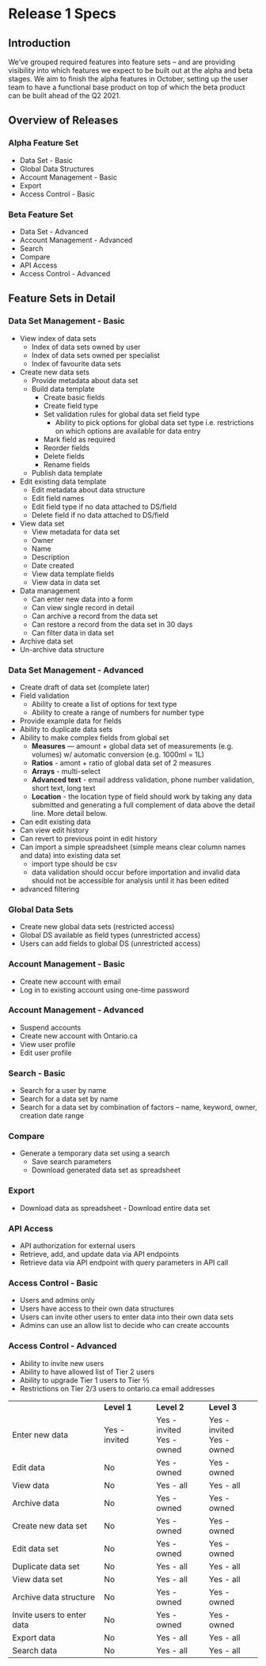 # Release 1 Specs

## Introduction
We’ve grouped required features into feature sets – and are providing visibility into which features we expect to be built out at the alpha and beta stages. We aim to finish the alpha features in October, setting up the user team to have a functional base product on top of which the beta product can be built ahead of the Q2 2021.


## Overview of Releases
### Alpha Feature Set
* Data Set - Basic
* Global Data Structures
* Account Management - Basic
* Export
* Access Control - Basic

### Beta Feature Set
* Data Set - Advanced
* Account Management - Advanced
* Search
* Compare
* API Access
* Access Control - Advanced



## Feature Sets in Detail
### Data Set Management - Basic	
* View index of data sets
    * Index of data sets owned by user
    * Index of data sets owned per specialist
    * Index of favourite data sets 
* Create new data sets
    * Provide metadata about data set
    * Build data template
        * Create basic fields
        * Create field type
        * Set validation rules for global data set field type
            * Ability to pick options for global data set type i.e. restrictions on which options are available for data entry
        * Mark field as required
        * Reorder fields
        * Delete fields
        * Rename fields
    * Publish data template
* Edit existing data template
    * Edit metadata about data structure
    * Edit field names
    * Edit field type if no data attached to DS/field
    * Delete field if no data attached to DS/field
* View data set
    * View metadata for data set
    * Owner
    * Name
    * Description
    * Date created
    * View data template fields
    * View data in data set
* Data management
    * Can enter new data into a form 
    * Can view single record in detail
    * Can archive a record from the data set
    * Can restore a record from the data set in 30 days
    * Can filter data in data set
* Archive data set
* Un-archive data structure


### 
### Data Set Management - Advanced
*   Create draft of data set (complete later)
*   Field validation
    *   Ability to create a list of options for text type
    *   Ability to create a range of numbers for number type
*   Provide example data for fields
*   Ability to duplicate data sets
*   Ability to make complex fields from global set
    *   **Measures** — amount + global data set of measurements (e.g. volumes) w/ automatic conversion (e.g. 1000ml =  1L)
    *   **Ratios** - amont + ratio of global data set of 2 measures 
    *   **Arrays** - multi-select
    *   **Advanced text** - email address validation, phone number validation, short text, long text
    *   **Location** - the location type of field should work by taking any data submitted and generating a full complement of data above the detail line. More detail below.
*   Can edit existing data
*   Can view edit history
*   Can revert to previous point in edit history
*   Can import a simple spreadsheet (simple means clear column names and data) into existing data set
    *   import type should be csv
    *   data validation should occur before importation and invalid data should not be accessible for analysis until it has been edited
*   advanced filtering


### Global Data Sets
*   Create new global data sets (restricted access)
*   Global DS available as field types (unrestricted access)
*   Users can add fields to global DS (unrestricted access)


### Account Management - Basic
*   Create new account with email
*   Log in to existing account using one-time password


### Account Management - Advanced
*   Suspend accounts
*   Create new account with Ontario.ca
*   View user profile
*   Edit user profile


### Search - Basic
*   Search for a user by name
*   Search for a data set by name
*   Search for a data set by combination of factors – name, keyword, owner, creation date range


### Compare
*   Generate a temporary data set using a search 
    *   Save search parameters
    *   Download generated data set as spreadsheet


### Export
*   Download data as spreadsheet - Download entire data set


### API Access
*   API authorization for external users
*   Retrieve, add, and update data via API endpoints
*   Retrieve data via API endpoint with query parameters in API call


### Access Control - Basic
*   Users and admins only
*   Users have access to their own data structures
*   Users can invite other users to enter data into their own data sets
*   Admins can use an allow list to decide who can create accounts


### Access Control - Advanced
*   Ability to invite new users 
*   Ability to have allowed list of Tier 2 users
*   Ability to upgrade Tier 1 users to Tier ⅔
*   Restrictions on Tier 2/3 users to ontario.ca email addresses


<table>
    <tr>
        <td></td>
        <td><strong>Level 1</strong></td>
        <td><strong>Level 2</strong></td>
        <td><strong>Level 3</strong></td>
    </tr>
    <tr>
        <td>Enter new data</td>
        <td>Yes - invited </td>
        <td>Yes - invited<br/>Yes - owned</td>
        <td>Yes - invited<br/>Yes - owned</td>
    </tr>
    <tr>
        <td>Edit data</td>
        <td>No</td>
        <td>Yes - owned</td>
        <td>Yes - owned</td>
    </tr>
    <tr>
        <td>View data</td>
        <td>No</td>
        <td>Yes - all</td>
        <td>Yes - all</td>
    </tr>
    <tr>
        <td>Archive data</td>
        <td>No</td>
        <td>Yes - owned</td>
        <td>Yes - owned</td>
    </tr>
    <tr>
        <td>Create new data set</td>
        <td>No</td>
        <td>Yes - owned</td>
        <td>Yes - owned</td>
    </tr>
    <tr>
        <td>Edit data set</td>
        <td>No</td>
        <td>Yes - owned</td>
        <td>Yes - owned</td>
    </tr>
    <tr>
        <td>Duplicate data set</td>
        <td>No</td>
        <td>Yes - all</td>
        <td>Yes - all</td>
    </tr>
    <tr>
        <td>View data set</td>
        <td>No</td>
        <td>Yes - all</td>
        <td>Yes - all</td>
    </tr>
    <tr>
        <td>Archive data structure</td>
        <td>No</td>
        <td>Yes - owned</td>
        <td>Yes - owned</td>
    </tr>
    <tr>
        <td>Invite users to enter data</td>
        <td>No</td>
        <td>Yes - owned</td>
        <td>Yes - owned</td>
    </tr>
    <tr>
        <td>Export data</td>
        <td>No</td>
        <td>Yes - all</td>
        <td>Yes - all</td>
    </tr>
    <tr>
        <td>Search data</td>
        <td>No</td>
        <td>Yes - all</td>
        <td>Yes - all</td>
    </tr>
</table>

